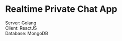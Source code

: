 # Realtime Private Chat App </br>

Server: Golang </br>
Client: ReactJS </br>
Database: MongoDB </br>

